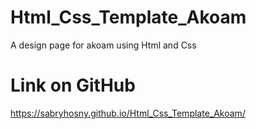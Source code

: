 # Html_Css_Template_Akoam
A design page for akoam using Html and Css

# Link on GitHub
https://sabryhosny.github.io/Html_Css_Template_Akoam/
